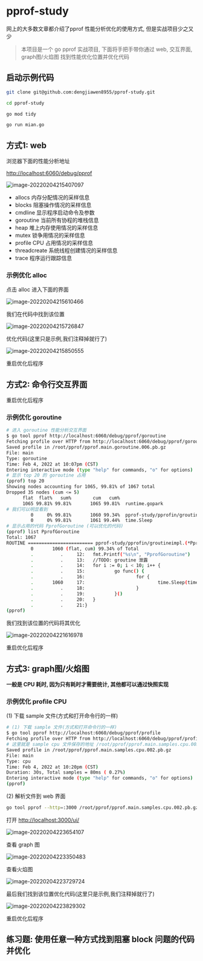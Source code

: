 # pprof-study 

网上的大多数文章都介绍了pprof 性能分析优化的使用方式, 但是实战项目少之又少

> 本项目是一个 go pprof 实战项目, 下面将手把手带你通过 web, 交互界面, graph图/火焰图 找到性能优化位置并优化代码


## 启动示例代码

```bash
git clone git@github.com:dengjiawen8955/pprof-study.git

cd pprof-study

go mod tidy

go run mian.go
```

## 方式1: web 

浏览器下面的性能分析地址 

[http://localhost:6060/debug/pprof](http://localhost:6060/debug/pprof)

![image-20220204215407097](images/image-20220204215407097.png)


* allocs	内存分配情况的采样信息	
* blocks	阻塞操作情况的采样信息	
* cmdline	显示程序启动命令及参数	
* goroutine	当前所有协程的堆栈信息	
* heap	堆上内存使用情况的采样信息	
* mutex	锁争用情况的采样信息	
* profile	CPU 占用情况的采样信息	
* threadcreate	系统线程创建情况的采样信息	
* trace	程序运行跟踪信息	

### 示例优化 alloc 

点击  alloc 进入下面的界面

![image-20220204215610466](images/image-20220204215610466.png)



我们在代码中找到该位置

![image-20220204215726847](images/image-20220204215726847.png)



优化代码(这里只是示例,我们注释掉就行了)

![image-20220204215850555](images/image-20220204215850555.png)

重启优化后程序

## 方式2: 命令行交互界面

重启优化后程序

### 示例优化 goroutine



```bash
# 进入 goroutine 性能分析交互界面
$ go tool pprof http://localhost:6060/debug/pprof/goroutine
Fetching profile over HTTP from http://localhost:6060/debug/pprof/goroutine
Saved profile in /root/pprof/pprof.main.goroutine.006.pb.gz
File: main
Type: goroutine
Time: Feb 4, 2022 at 10:07pm (CST)
Entering interactive mode (type "help" for commands, "o" for options)
# 显示 top 20 的 goroutine 占用
(pprof) top 20 
Showing nodes accounting for 1065, 99.81% of 1067 total
Dropped 35 nodes (cum <= 5)
      flat  flat%   sum%        cum   cum%
      1065 99.81% 99.81%       1065 99.81%  runtime.gopark
# 我们可以明显看到      
         0     0% 99.81%       1060 99.34%  pprof-study/pprofin/groutineimpl.(*PprofGoroutine).DoPprof.func1
         0     0% 99.81%       1061 99.44%  time.Sleep
# 显示占用的代码 PprofGoroutine (可以优化的代码)
(pprof) list PprofGoroutine
Total: 1067
ROUTINE ======================== pprof-study/pprofin/groutineimpl.(*PprofGoroutine).DoPprof.func1 in /root/src.go/pprof-study/pprofin/groutineimpl/groutine_pprof.go
         0       1060 (flat, cum) 99.34% of Total
         .          .     12:   fmt.Printf("%s\n", "PprofGoroutine")
         .          .     13:   //TODO: groutine 泄露
         .          .     14:   for i := 0; i < 10; i++ {
         .          .     15:           go func() {
         .          .     16:                   for {
         .       1060     17:                           time.Sleep(time.Second)
         .          .     18:                   }
         .          .     19:           }()
         .          .     20:   }
         .          .     21:}
(pprof) 

```

我们找到该位置的代码将其优化

![image-20220204221616978](images/image-20220204221616978.png)

重启优化后程序

## 方式3: graph图/火焰图

**一般是 CPU 耗时, 因为只有耗时才需要统计, 其他都可以通过快照实现**

### 示例优化 profile CPU

(1) 下载 sample 文件(方式和打开命令行的一样)

```bash
# (1) 下载 sample 文件(方式和打开命令行的一样)
$ go tool pprof http://localhost:6060/debug/pprof/profile
Fetching profile over HTTP from http://localhost:6060/debug/pprof/profile
# 这里就是 sample cpu 文件保存的地址 /root/pprof/pprof.main.samples.cpu.002.pb.gz
Saved profile in /root/pprof/pprof.main.samples.cpu.002.pb.gz
File: main
Type: cpu
Time: Feb 4, 2022 at 10:20pm (CST)
Duration: 30s, Total samples = 80ms ( 0.27%)
Entering interactive mode (type "help" for commands, "o" for options)
(pprof) 
```

(2) 解析文件到 web 界面

```bash
go tool pprof --http=:3000 /root/pprof/pprof.main.samples.cpu.002.pb.gz
```

打开 [http://localhost:3000/ui/](http://localhost:3000/ui/)

![image-20220204223654107](images/image-20220204223654107.png)

查看 graph 图

![image-20220204223350483](images/image-20220204223350483.png)

查看火焰图

![image-20220204223729724](images/image-20220204223729724.png)

最后我们找到该位置优化代码(这里只是示例,我们注释掉就行了)

![image-20220204223829302](images/image-20220204223829302.png)





重启优化后程序

## 练习题: 使用任意一种方式找到阻塞 block 问题的代码并优化



